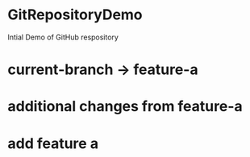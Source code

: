 # GitRepositoryDemo

Intial Demo of GitHub respository

# current-branch -> feature-a

# additional changes from feature-a

# add feature a
